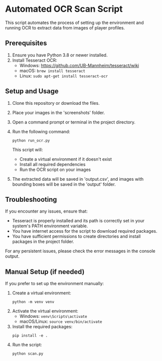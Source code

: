 # Automated OCR Scan Script

This script automates the process of setting up the environment and running OCR to extract data from images of player profiles.

## Prerequisites

1. Ensure you have Python 3.8 or newer installed.
2. Install Tesseract OCR:
   - Windows: https://github.com/UB-Mannheim/tesseract/wiki
   - macOS: `brew install tesseract`
   - Linux: `sudo apt-get install tesseract-ocr`

## Setup and Usage

1. Clone this repository or download the files.
2. Place your images in the 'screenshots' folder.
3. Open a command prompt or terminal in the project directory.
4. Run the following command:

   ```
   python run_ocr.py
   ```

   This script will:
   - Create a virtual environment if it doesn't exist
   - Install all required dependencies
   - Run the OCR script on your images

5. The extracted data will be saved in 'output.csv', and images with bounding boxes will be saved in the 'output' folder.

## Troubleshooting

If you encounter any issues, ensure that:
- Tesseract is properly installed and its path is correctly set in your system's PATH environment variable.
- You have internet access for the script to download required packages.
- You have sufficient permissions to create directories and install packages in the project folder.

For any persistent issues, please check the error messages in the console output.

## Manual Setup (if needed)

If you prefer to set up the environment manually:

1. Create a virtual environment:
   ```
   python -m venv venv
   ```
2. Activate the virtual environment:
   - Windows: `venv\Scripts\activate`
   - macOS/Linux: `source venv/bin/activate`
3. Install the required packages:
   ```
   pip install -e .
   ```
4. Run the script:
   ```
   python scan.py
   ```